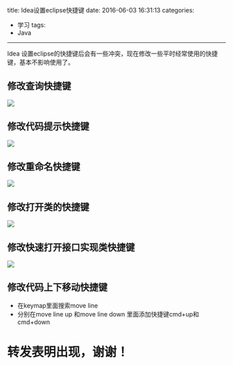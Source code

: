 title: Idea设置eclipse快捷键
date: 2016-06-03 16:31:13
categories:
- 学习
tags:
- Java
---

Idea 设置eclipse的快捷键后会有一些冲突，现在修改一些平时经常使用的快捷键，基本不影响使用了。
<!--more-->
## 修改查询快捷键
![](http://120.24.60.216:4000/img/201606033212.png)
## 修改代码提示快捷键
![](http://120.24.60.216:4000/img/201606033326.png)
## 修改重命名快捷键
![](http://120.24.60.216:4000/img/201606033354.png)
## 修改打开类的快捷键
![](http://120.24.60.216:4000/img/201606033310.png)
## 修改快速打开接口实现类快捷键
![](http://120.24.60.216:4000/img/20160603165920.png)
## 修改代码上下移动快捷键
* 在keymap里面搜索move line
* 分别在move line up 和move line down 里面添加快捷键cmd+up和cmd+down 










# 转发表明出现，谢谢！
